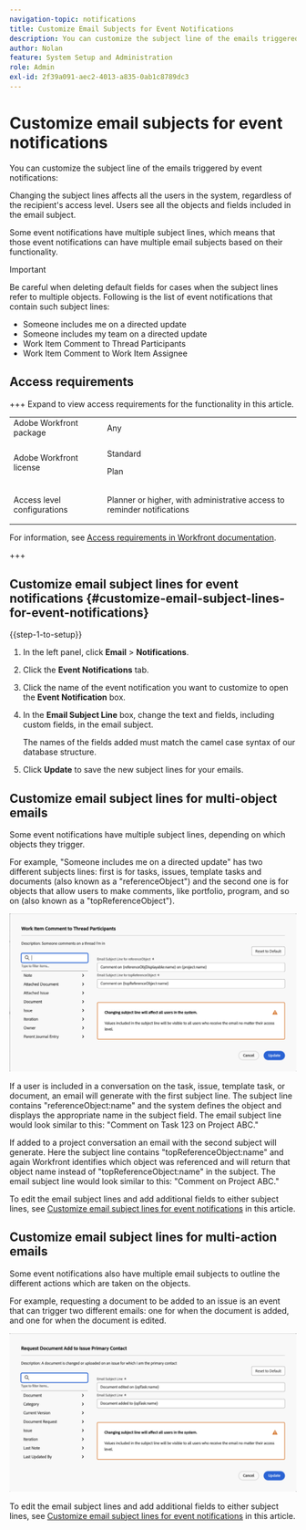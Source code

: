 ```yaml
---
navigation-topic: notifications
title: Customize Email Subjects for Event Notifications
description: You can customize the subject line of the emails triggered by event notifications.
author: Nolan
feature: System Setup and Administration
role: Admin
exl-id: 2f39a091-aec2-4013-a835-0ab1c8789dc3
---
```

# Customize email subjects for event notifications

You can customize the subject line of the emails triggered by event notifications:

Changing the subject lines affects all the users in the system, regardless of the recipient's access level. Users see all the objects and fields included in the email subject.

Some event notifications have multiple subject lines, which means that those event notifications can have multiple email subjects based on their functionality.

>[!IMPORTANT]
>
>Be careful when deleting default fields for cases when the subject lines refer to multiple objects. Following is the list of event notifications that contain such subject lines:
>
>* Someone includes me on a directed update
>* Someone includes my team on a directed update
>* Work Item Comment to Thread Participants
>* Work Item Comment to Work Item Assignee
>

## Access requirements

+++ Expand to view access requirements for the functionality in this article.

<table style="table-layout:auto"> 
 <col> 
 </col> 
 <col> 
 </col> 
 <tbody> 
  <tr> 
   <td role="rowheader">Adobe Workfront package</td> 
   <td>Any</td> 
  </tr> 
  <tr> 
   <td role="rowheader">Adobe Workfront license</td> 
   <td>
   <p>Standard</p>
   <p>Plan</p>
   </td> 
  </tr> 
  <tr> 
   <td role="rowheader">Access level configurations</td> 
   <td> <p>Planner or higher, with administrative access to reminder notifications</p> </td> 
  </tr> 
 </tbody> 
</table>

For information, see [Access requirements in Workfront documentation](/help/quicksilver/administration-and-setup/add-users/access-levels-and-object-permissions/access-level-requirements-in-documentation.md). 

+++

## Customize email subject lines for event notifications {#customize-email-subject-lines-for-event-notifications}

{{step-1-to-setup}}

1. In the left panel, click **Email** > **Notifications**.

1. Click the **Event Notifications** tab.
1. Click the name of the event notification you want to customize to open the **Event Notification** box.
1. In the **Email Subject Line** box, change the text and fields, including custom fields, in the email subject.

   The names of the fields added must match the camel case syntax of our database structure. <!--For more information about how our objects and their fields are named in the Workfront database, see the [Adobe Workfront API](../../../wf-api/workfront-api.md).-->

1. Click **Update** to save the new subject lines for your emails.

## Customize email subject lines for multi-object emails

Some event notifications have multiple subject lines, depending on which objects they trigger.

For example, "Someone includes me on a directed update" has two different subjects lines: first is for tasks, issues, template tasks and documents (also known as a "referenceObject") and the second one is for objects that allow users to make comments, like portfolio, program, and so on (also known as a "topReferenceObject").

![Event not multiple subject lines](assets/ev-multiple-subject.png)

If a user is included in a conversation on the task, issue, template task, or document, an email will generate with the first subject line. The subject line contains "referenceObject:name" and the system defines the object and displays the appropriate name in the subject field. The email subject line would look similar to this: "Comment on Task 123 on Project ABC." 

If added to a project conversation an email with the second subject will generate. Here the subject line contains "topReferenceObject:name" and again Workfront identifies which object was referenced and will return that object name instead of "topReferenceObject:name" in the subject. The email subject line would look similar to this: "Comment on Project ABC."

To edit the email subject lines and add additional fields to either subject lines, see [Customize email subject lines for event notifications](#customize-email-subject-lines-for-event-notifications) in this article.

## Customize email subject lines for multi-action emails

Some event notifications also have multiple email subjects to outline the different actions which are taken on the objects.

For example, requesting a document to be added to an issue is an event that can trigger two different emails: one for when the document is added, and one for when the document is edited. 



![Event not multiple subject lines](assets/Ev-not-mult-subj-lines.png)

To edit the email subject lines and add additional fields to either subject lines, see [Customize email subject lines for event notifications](#customize-email-subject-lines-for-event-notifications) in this article.

